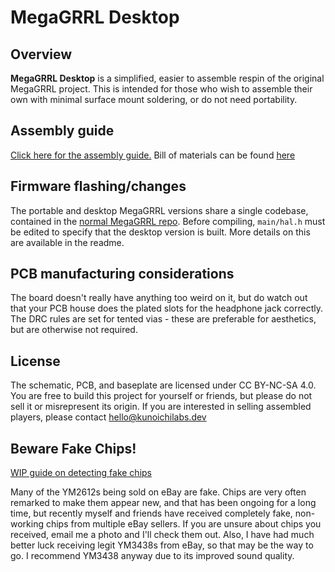 # MegaGRRL Desktop
## Overview
**MegaGRRL Desktop** is a simplified, easier to assemble respin of the original MegaGRRL project. This is intended for those who wish to assemble their own with minimal surface mount soldering, or do not need portability.
## Assembly guide
[Click here for the assembly guide.](https://git.agiri.ninja/natalie/MegaGRRL_Desktop/wikis/Assembly-guide) Bill of materials can be found [here](https://git.agiri.ninja/natalie/MegaGRRL_Desktop/wikis/BOM)
## Firmware flashing/changes
The portable and desktop MegaGRRL versions share a single codebase, contained in the [normal MegaGRRL repo](https://git.agiri.ninja/natalie/megagrrl). Before compiling, `main/hal.h` must be edited to specify that the desktop version is built. More details on this are available in the readme.
## PCB manufacturing considerations
The board doesn't really have anything too weird on it, but do watch out that your PCB house does the plated slots for the headphone jack correctly. The DRC rules are set for tented vias - these are preferable for aesthetics, but are otherwise not required.
## License
The schematic, PCB, and baseplate are licensed under CC BY-NC-SA 4.0. You are free to build this project for yourself or friends, but please do not sell it or misrepresent its origin. If you are interested in selling assembled players, please contact hello@kunoichilabs.dev
## Beware Fake Chips!

[WIP guide on detecting fake chips](https://git.agiri.ninja/natalie/MegaGRRL_Desktop/-/wikis/Identifying-fake-YM2612s)

Many of the YM2612s being sold on eBay are fake. Chips are very often remarked to make them appear new, and that has been ongoing for a long time, but recently myself and friends have received completely fake, non-working chips from multiple eBay sellers. If you are unsure about chips you received, email me a photo and I'll check them out. Also, I have had much better luck receiving legit YM3438s from eBay, so that may be the way to go. I recommend YM3438 anyway due to its improved sound quality.
